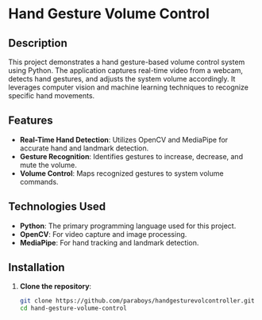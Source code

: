 # Hand Gesture Volume Control

## Description

This project demonstrates a hand gesture-based volume control system using Python. The application captures real-time video from a webcam, detects hand gestures, and adjusts the system volume accordingly. It leverages computer vision and machine learning techniques to recognize specific hand movements.

## Features

- **Real-Time Hand Detection**: Utilizes OpenCV and MediaPipe for accurate hand and landmark detection.
- **Gesture Recognition**: Identifies gestures to increase, decrease, and mute the volume.
- **Volume Control**: Maps recognized gestures to system volume commands.

## Technologies Used

- **Python**: The primary programming language used for this project.
- **OpenCV**: For video capture and image processing.
- **MediaPipe**: For hand tracking and landmark detection.


## Installation

1. **Clone the repository**:
   ```sh
   git clone https://github.com/paraboys/handgesturevolcontroller.git
   cd hand-gesture-volume-control
